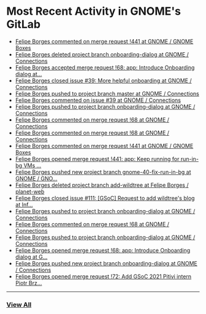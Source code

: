 # Most Recent Activity in GNOME's GitLab

<!-- BLOG-POST-LIST:START -->
- [Felipe Borges commented on merge request !441 at GNOME / GNOME Boxes](https://gitlab.gnome.org/GNOME/gnome-boxes/-/merge_requests/441#note_1183287)
- [Felipe Borges deleted project branch onboarding-dialog at GNOME / Connections](https://gitlab.gnome.org/GNOME/connections/-/commits/onboarding-dialog)
- [Felipe Borges accepted merge request !68: app: Introduce Onboarding dialog at...](https://gitlab.gnome.org/GNOME/connections/-/merge_requests/68)
- [Felipe Borges closed issue #39: More helpful onboarding at GNOME / Connections](https://gitlab.gnome.org/GNOME/connections/-/issues/39)
- [Felipe Borges pushed to project branch master at GNOME / Connections](https://gitlab.gnome.org/GNOME/connections/-/compare/92d6701386b8e3b2efa288f1d78cc8d12e999b2c...7012c50d6b9ef7d8528531bbd485e70807fad77e)
- [Felipe Borges commented on issue #39 at GNOME / Connections](https://gitlab.gnome.org/GNOME/connections/-/issues/39#note_1183283)
- [Felipe Borges pushed to project branch onboarding-dialog at GNOME / Connections](https://gitlab.gnome.org/GNOME/connections/-/compare/3f9b5cd563926573f8083379efca20e2eb839db0...7012c50d6b9ef7d8528531bbd485e70807fad77e)
- [Felipe Borges commented on merge request !68 at GNOME / Connections](https://gitlab.gnome.org/GNOME/connections/-/merge_requests/68#note_1183279)
- [Felipe Borges commented on merge request !68 at GNOME / Connections](https://gitlab.gnome.org/GNOME/connections/-/merge_requests/68#note_1183276)
- [Felipe Borges commented on merge request !441 at GNOME / GNOME Boxes](https://gitlab.gnome.org/GNOME/gnome-boxes/-/merge_requests/441#note_1183255)
- [Felipe Borges opened merge request !441: app: Keep running for run-in-bg VMs ...](https://gitlab.gnome.org/GNOME/gnome-boxes/-/merge_requests/441)
- [Felipe Borges pushed new project branch gnome-40-fix-run-in-bg at GNOME / GNO...](https://gitlab.gnome.org/GNOME/gnome-boxes/-/commits/gnome-40-fix-run-in-bg)
- [Felipe Borges deleted project branch add-wildtree at Felipe Borges / planet-web](https://gitlab.gnome.org/felipeborges/planet-web/-/commits/add-wildtree)
- [Felipe Borges closed issue #111: [GSoC] Request to add wildtree&#39;s blog at Inf...](https://gitlab.gnome.org/Infrastructure/planet-web/-/issues/111)
- [Felipe Borges pushed to project branch onboarding-dialog at GNOME / Connections](https://gitlab.gnome.org/GNOME/connections/-/compare/0b148d8323a364108f6ed9c8d3b0db8b70a72edb...3f9b5cd563926573f8083379efca20e2eb839db0)
- [Felipe Borges commented on merge request !68 at GNOME / Connections](https://gitlab.gnome.org/GNOME/connections/-/merge_requests/68#note_1182602)
- [Felipe Borges pushed to project branch onboarding-dialog at GNOME / Connections](https://gitlab.gnome.org/GNOME/connections/-/compare/ab17bfbaa4918e7c7808278618be70c400c0cc4b...0b148d8323a364108f6ed9c8d3b0db8b70a72edb)
- [Felipe Borges opened merge request !68: app: Introduce Onboarding dialog at G...](https://gitlab.gnome.org/GNOME/connections/-/merge_requests/68)
- [Felipe Borges pushed new project branch onboarding-dialog at GNOME / Connections](https://gitlab.gnome.org/GNOME/connections/-/commits/onboarding-dialog)
- [Felipe Borges opened merge request !72: Add GSoC 2021 Pitivi intern Piotr Brz...](https://gitlab.gnome.org/Infrastructure/planet-web/-/merge_requests/72)
<!-- BLOG-POST-LIST:END -->

___

### [View All](https://gitlab.gnome.org/users/felipeborges/activity)
